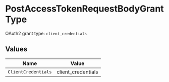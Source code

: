 # PostAccessTokenRequestBodyGrantType

OAuth2 grant type: `client_credentials`


## Values

| Name                | Value               |
| ------------------- | ------------------- |
| `ClientCredentials` | client_credentials  |